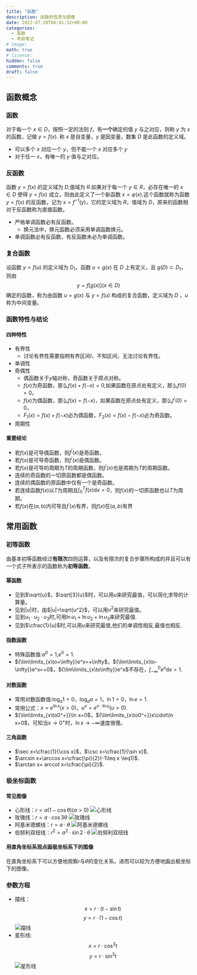 ```yaml
---
title: "函数"
description: 函数的性质与图像
date: 2022-07-20T06:41:52+08:00
categories:
  - 高数
  - 考研笔记
# image: 
math: true
# license: 
hidden: false
comments: true
draft: false
---
```

## 函数概念

### 函数

对于每一个 $x\in D$，按照一定的法则 $f$，有**一个**确定的值 $y$ 与之对应，则称 $y$ 为 $x$ 的函数，记做 $y=f(x)$. 称 $x$ 是自变量，$y$ 是因变量，数集 $D$ 是此函数的定义域。

- 可以多个 $x$ 对应一个 $y$，但不能一个 $x$ 对应多个 $y$
- 对于任一 $x$，有唯一的 $y$ 值与之对应。

### 反函数

函数 $y=f(x)$ 的定义域为 $D$,值域为 $R$.如果对于每一个 $y\in R$，必存在唯一的 $x \in D$ 使得 $y=f(x)$ 成立，则由此定义了一个新函数 $x=\varphi(x)$.这个函数就称为函数 $y=f(x)$ 的反函数，记为 $x=f^{-1}(y)$，它的定义域为 $R$，值域为 $D$，原来的函数相对于反函数称为直接函数。

- 严格单调函数必有反函数。
  - 换元法中，换元函数必须采用单调函数换元。
- 单调函数必有反函数，有反函数未必为单调函数。

### 复合函数

设函数 $y=f(u)$ 的定义域为 $D_1$，函数 $u=g(x)$ 在 $D$ 上有定义，且 $g(D)\subset D_1$，则由 $$y=f[g(x)](x\in D)$$ 确定的函数，称为由函数 $u=g(x)$ 与 $y=f(u)$ 构成的复合函数，定义域为 $D$ ，$u$ 称为中间变量。

### 函数特性与结论

#### 四种特性

- 有界性
  - 讨论有界性需要指明有界区间$I$，不知区间，无法讨论有界性。
- 单调性
- 奇偶性
  - 偶函数关于$y$轴对称，奇函数关于原点对称。
  - $f(x)$为奇函数，那么$f(x)+f(-x)=0$,如果函数在原点处有定义，那么$f(0)=0$。
  - $f(x)$为偶函数，那么$f(x)=f(-x)$，如果函数在原点处有定义，那么$f^{'}(0)=0$。
  - $F_1(x)=f(x)+f(-x)$必为偶函数，$F_2(x)=f(x)-f(-x)$必为奇函数。
- 周期性

#### 重要结论

- 若$f(x)$是可导偶函数，则$f^{'}(x)$是奇函数。
- 若$f(x)$是可导奇函数，则$f^{'}(x)$是偶函数。
- 若$f(x)$是可导的周期为$T$的周期函数，则$f^{'}(x)$也是周期为$T$的周期函数。
- 连续的奇函数的一切原函数都是偶函数。
- 连续的偶函数的原函数中仅有一个是奇函数。
- 若连续函数$f(x)$以$T$为周期且$\int_{0}^{T}f(x)\mathrm{d}x=0$，则$f(x)$的一切原函数也以$T$为周期。
- 若$f(x)$在$(a,b)$内可导且$f^{'}(x)$有界，则$f(x)$在$(a,b)$有界

## 常用函数

### 初等函数

由基本初等函数经过**有限次**四则运算，以及有限次的复合步骤所构成的并且可以有一个式子所表示的函数称为**初等函数**。

#### 幂函数

- 见到$\sqrt{u}$，$\sqrt[3]{u}$时，可以用$u$来研究最值，可以简化求导的计算量。
- 见到$|u|$时，由$|u|=\sqrt{u^2}$，可以用$u^2$来研究最值。
- 见到$u_1\cdotp u_2\cdotp u_3$时,可用$\ln{u_1}+\ln{u_2}+\ln{u_3}$来研究最值.
- 见到$\cfrac{1}{u}$时,可以用$u$来研究最值,他们的单调性相反,最值也相反.

#### 指数函数

- 特殊函数值:$a^0=1$,$e^0=1$.
- ${\lim\limits_{x\to+\infty}}e^x=+\infty$，${\lim\limits_{x\to-\infty}}e^x=+0$，${\lim\limits_{x\to\infty}}e^x$不存在，${\int_{-\infty}^0}e^x\mathrm{d}x=1$.

#### 对数函数

- 常用对数函数值:$\log_a1=0$，$\log_aa=1$，$\ln1=0$，$\ln e=1$.
- 常用公式：$x=e^{\ln x}(x>0)$，$u^v=e^{v\cdotp\ln u}(u>0)$.
- ${\lim\limits_{x\to0^+}}\ln x=0$，${\lim\limits_{x\to0^+}}x\cdot\ln x=0$，可知当$x\to0^+$时，$\ln x\to-\infty$速度很慢。

#### 三角函数

- $\sec x=\cfrac{1}{\cos x}$，$\csc x=\cfrac{1}{\sin x}$.
- $\arcsin x+\arccos x=\cfrac{\pi}{2}(-1\leq x \leq1)$.
- $\arctan x+ arccot x=\cfrac{\pi}{2}$.

### 极坐标函数

#### 常见图像

- 心形线：$r=a(1-\cos\theta)(a>0)$
![心形线](image/心形线.png)
- 玫瑰线：$r=a\cdotp\cos3\theta$
![玫瑰线](image/玫瑰线.png)
- 阿基米德螺线：$r=a\cdotp\theta$
![阿基米德螺线](image/阿基米德线.png)
- 伯努利双纽线：$r^2=a^2\cdotp\sin2\cdotp\theta$
![伯努利双纽线](image/伯努利双纽线.png)

#### 用直角坐标系观点画极坐标系下的图像

在直角坐标系下可以方便地观察$r$与$\theta$的变化关系，进而可以较为方便地画出极坐标下的图像。

### 参数方程

- 摆线：
$$
x=r\cdotp(t-\sin t)
$$$$
y=r\cdotp(1-\cos t)
$$
![摆线](image/摆线.png)
- 星形线:
$$
x=r\cdotp\cos^3 t
$$$$
y=r\cdotp\sin^3 t
$$
![星形线](image/星形线.png)
